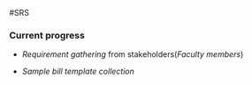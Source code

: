 #SRS

### Current progress

- _Requirement_ _gathering_ from stakeholders(_Faculty_ _members_)

- _Sample_ _bill_ _template_ _collection_
